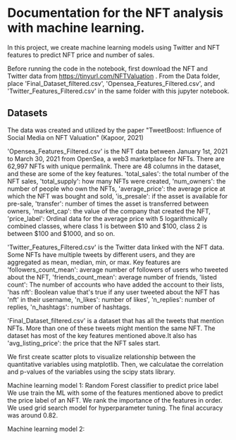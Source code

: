 # Documentation for the NFT analysis with machine learning. 

In this project, we create machine learning models using Twitter and NFT features to predict NFT price and number of sales. 

Before running the code in the notebook, first download the NFT and Twitter data from https://tinyurl.com/NFTValuation . From the Data folder, place 'Final_Dataset_filtered.csv', 'Opensea_Features_Filtered.csv', and 'Twitter_Features_Filtered.csv' in the same folder with this jupyter notebook. 

## Datasets

The data was created and utilized by the paper "TweetBoost: Influence of Social Media on NFT Valuation" (Kapoor, 2021)

'Opensea_Features_Filtered.csv' is the NFT data between January 1st, 2021 to March 30, 2021 from OpenSea, a web3 marketplace for NFTs. There are 62,997 NFTs with unique permalink. There are 48 columns in the dataset, and these are some of the key features. 'total_sales': the total number of the NFT sales, 'total_supply': how many NFTs were created, 'num_owners': the number of people who own the NFTs, 'average_price': the average price at which the NFT was bought and sold,  'is_presale': if the asset is available for pre-sale, 'transfer': number of times the asset is transferred between owners, 'market_cap': the value of the company that created the NFT, 'price_label': Ordinal data for the average price with 5 logarithmically combined classes, where class 1 is between $10 and $100, class 2 is between $100 and $1000, and so on. 

'Twitter_Features_Filtered.csv' is the Twitter data linked with the NFT data. Some NFTs have multiple tweets by different users, and they are aggregated as mean, median, min, or max. Key features are 'followers_count_mean': average number of followers of users who tweeted about the NFT, 'friends_count_mean': average number of friends, 'listed count': The number of accounts who have added the account to their lists, 'has nft': Boolean value that's true if any user tweeted about the NFT has 'nft' in their username, 'n_likes': number of likes', 'n_replies': number of replies, 'n_hashtags': number of hashtags.

'Final_Dataset_filtered.csv' is a dataset that has all the tweets that mention NFTs. More than one of these tweets might mention the same NFT. The dataset has most of the key features mentioned above.It also has 'avg_listing_price': the price that the NFT sales start. 


We first create scatter plots to visualize relationship between the quantitative variables using matplotlib. Then, we calculatae the correlation and p-values of the variables using the scipy stats library.

Machine learning model 1: Random Forest classifier to predict price label
We use train the ML with some of the features mentioned above to predict the price label of an NFT. We rank the importance of the features in order. We used grid search model for hyperparameter tuning. The final accuracy was around 0.82.

Machine learning model 2: 

